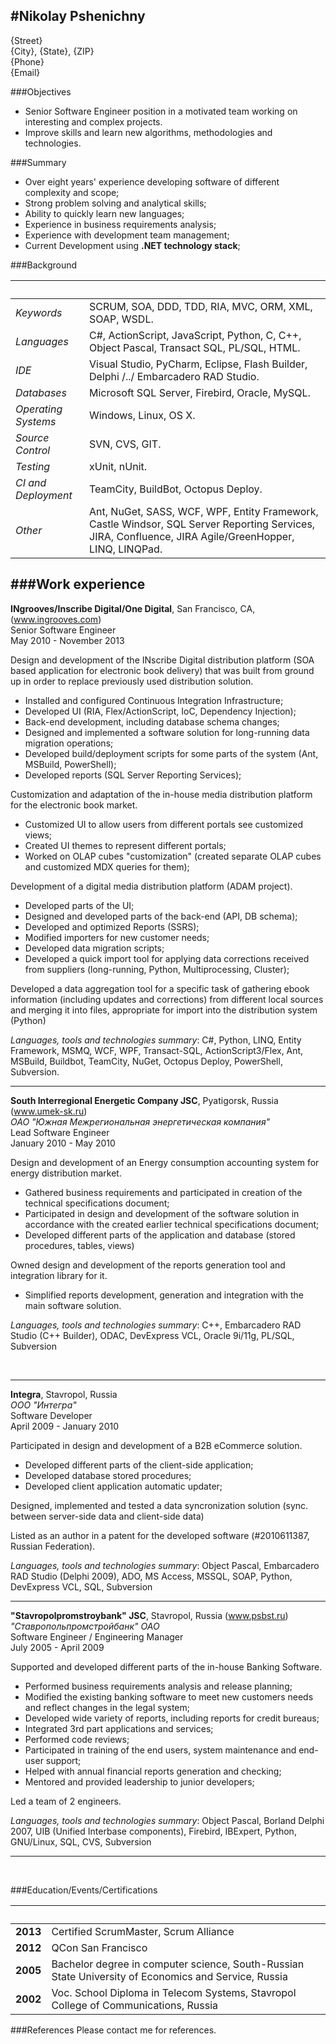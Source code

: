 #Nikolay Pshenichny  
------------------------------------------------------------------------------------------------------------------------
{Street}  
{City}, {State}, {ZIP}  
{Phone}  
{Email}



###Objectives

- Senior Software Engineer position in a motivated team working on interesting and complex projects.  
- Improve skills and learn new algorithms, methodologies and technologies.


###Summary

- Over eight years' experience developing software of different complexity and scope;  
- Strong problem solving and analytical skills;  
- Ability to quickly learn new languages;  
- Experience in business requirements analysis;  
- Experience with development team management;  
- Current Development using __.NET technology stack__;  


###Background

 &nbsp;                   | &nbsp;
:-------------------------|--------------------------------------------------------------------------------------------- 
_Keywords_                | SCRUM, SOA, DDD, TDD, RIA, MVC, ORM, XML, SOAP, WSDL.                                    
_Languages_               | C#, ActionScript, JavaScript, Python, C, C++, Object Pascal, Transact SQL, PL/SQL, HTML.  
_IDE_                     | Visual Studio, PyCharm, Eclipse, Flash Builder, Delphi /../ Embarcadero RAD Studio.         
_Databases_               | Microsoft SQL Server, Firebird, Oracle, MySQL.                                           
_Operating Systems_       | Windows, Linux, OS X.                                                                    
_Source Control_          | SVN, CVS, GIT.                                                                           
_Testing_                 | xUnit, nUnit.                                                                            
_CI and Deployment_       | TeamCity, BuildBot, Octopus Deploy.                                                      
_Other_                   | Ant, NuGet, SASS, WCF, WPF, Entity Framework, Castle Windsor, SQL Server Reporting Services, JIRA, Confluence, JIRA Agile/GreenHopper, LINQ, LINQPad.                                       




  <div style="page-break-after:always">	
  </div>




###Work experience
------------------------------------------------------------------------------------------------------------------------
__INgrooves/Inscribe Digital/One Digital__, San Francisco, CA, (www.ingrooves.com)  
Senior Software Engineer  
May 2010 - November 2013  

Design and development of the INscribe Digital distribution platform (SOA based application for electronic book delivery) that was built from ground up in order to replace previously used distribution solution.  

  - Installed and configured Continuous Integration Infrastructure;
  - Developed UI (RIA, Flex/ActionScript, IoC, Dependency Injection);
  - Back-end development, including database schema changes;
  - Designed and implemented a software solution for long-running data migration operations;
  - Developed build/deployment scripts for some parts of the system (Ant, MSBuild, PowerShell);
  - Developed reports (SQL Server Reporting Services);
  
Customization and adaptation of the in-house media distribution platform for the electronic book market.  

  - Customized UI to allow users from different portals see customized views;
  - Created UI themes to represent different portals;
  - Worked on OLAP cubes "customization" (created separate OLAP cubes and customized MDX queries for them);

Development of a digital media distribution platform (ADAM project).  

  - Developed parts of the UI;
  - Designed and developed parts of the back-end (API, DB schema);
  - Developed and optimized Reports (SSRS);
  - Modified importers for new customer needs;
  - Developed data migration scripts;
  - Developed a quick import tool for applying data corrections received from suppliers (long-running, Python, Multiprocessing, Cluster);

  Developed a data aggregation tool for a specific task of gathering ebook information (including updates and corrections) from different local sources and merging it into files, appropriate for import into the distribution system (Python)


_Languages, tools and technologies summary_: 
C#, Python, LINQ, Entity Framework, MSMQ, WCF, WPF, Transact-SQL, ActionScript3/Flex, Ant, MSBuild, Buildbot, TeamCity, NuGet, Octopus Deploy, PowerShell, Subversion.


  <div style="page-break-after:always"> 
  </div>


------------------------------------------------------------------------------------------------------------------------
__South Interregional Energetic Company JSC__, Pyatigorsk, Russia (www.umek-sk.ru)  
_ОАО "Южная Межрегиональная энергетическая компания"_  
Lead Software Engineer  
January 2010 - May 2010  

Design and development of an Energy consumption accounting system for energy distribution market.

 - Gathered business requirements and participated in creation of the technical specifications document;
 - Participated in design and development of the software solution in accordance with the created earlier technical specifications document;
 - Developed different parts of the application and database (stored procedures, tables, views)

Owned design and development of the reports generation tool and integration library for it.

 - Simplified reports development, generation and integration with the main software solution.  


_Languages, tools and technologies summary_: 
C++, Embarcadero RAD Studio (C++ Builder), ODAC, DevExpress VCL, Oracle 9i/11g, PL/SQL, Subversion

<br/>


------------------------------------------------------------------------------------------------------------------------
__Integra__, Stavropol, Russia  
_ООО "Интегра"_  
Software Developer  
April 2009 - January 2010  

Participated in design and development of a B2B eCommerce solution.

  - Developed different parts of the client-side application;
  - Developed database stored procedures;
  - Developed client application automatic updater;

Designed, implemented and tested a data syncronization solution (sync. between server-side data and client-side data)

Listed as an author in a patent for the developed software (\#2010611387, Russian Federation).

_Languages, tools and technologies summary_: 
Object Pascal, Embarcadero RAD Studio (Delphi 2009), ADO, MS Access, MSSQL, SOAP, Python, DevExpress VCL, SQL, Subversion


  <div style="page-break-after:always"> 
  </div>


------------------------------------------------------------------------------------------------------------------------
__"Stavropolpromstroybank" JSC__, Stavropol, Russia (www.psbst.ru)  
_"Ставропольпромстройбанк" ОАО_  
Software Engineer / Engineering Manager  
July 2005 - April 2009

Supported and developed different parts of the in-house Banking Software.  

 - Performed business requirements analysis and release planning;  
 - Modified the existing banking software to meet new customers needs and reflect changes in the legal system;
 - Developed wide variety of reports, including reports for credit bureaus;
 - Integrated 3rd part applications and services;
 - Performed code reviews; 
 - Participated in training of the end users, system maintenance and end-user support;
 - Helped with annual financial reports generation and checking;
 - Mentored and provided leadership to junior developers;

Led a team of 2 engineers.

_Languages, tools and technologies summary_: 
Object Pascal, Borland Delphi 2007, UIB (Unified Interbase components), Firebird, IBExpert, Python, GNU/Linux, SQL, CVS, Subversion  

------------------------------------------------------------------------------------------------------------------------

<br/>



###Education/Events/Certifications

&nbsp;  | &nbsp;
--------|---------------------------------------------------------------------------------------------------------------
__2013__| Certified ScrumMaster, Scrum Alliance
__2012__| QCon San Francisco
__2005__| Bachelor degree in computer science, South-Russian State University of Economics and Service, Russia
__2002__| Voc. School Diploma in Telecom Systems, Stavropol College of Communications, Russia



###References
Please contact me for references.

